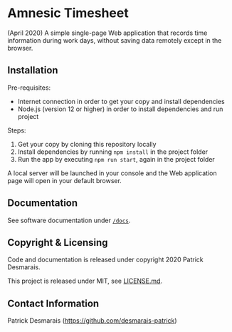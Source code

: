 # Amnesic Timesheet

(April 2020) A simple single-page Web application that records time information during work days, without saving data remotely except in the browser.

## Installation

Pre-requisites:

- Internet connection in order to get your copy and install dependencies
- Node.js (version 12 or higher) in order to install dependencies and run project

Steps:

1. Get your copy by cloning this repository locally
1. Install dependencies by running `npm install` in the project folder
1. Run the app by executing `npm run start`, again in the project folder

A local server will be launched in your console and the Web application page will open in your default browser.

## Documentation

See software documentation under [`/docs`](./docs/index.md).

## Copyright & Licensing

Code and documentation is released under copyright 2020 Patrick Desmarais.

This project is released under MIT, see [LICENSE.md](./LICENSE).

## Contact Information

Patrick Desmarais (<https://github.com/desmarais-patrick>)
